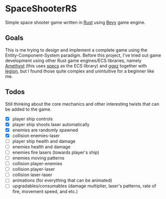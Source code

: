 # SpaceShooterRS

Simple space shooter game written in [Rust](https://www.rust-lang.org) using [Bevy](https://bevyengine.org) game engine.

## Goals

This is me trying to design and implement a complete game using the Entity-Component-System paradigm. Before this project, I've tried out game development using other Rust game engines/ECS libraries, namely [Amethyst](https://amethyst.rs) (this uses [specs](https://github.com/amethyst/specs) as the ECS library) and [ggez](https://ggez.rs) together with [legion](https://github.com/amethyst/legion), but I found those quite complex and unintuitive for a beginner like me.

## Todos

Still thinking about the core mechanics and other interesting twists that can be added to the game.

- [x] player ship controls
- [x] player ship shoots laser automatically
- [x] enemies are randomly spawned
- [x] collision enemies-laser
- [ ] player ship health and damage
- [ ] enemies health and damage
- [ ] enemies fire lasers (towards player's ship)
- [ ] enemies moving patterns
- [ ] collision player-enemies
- [ ] collision player-laser
- [ ] collision laser-laser
- [ ] animations (for everything that can be animated)
- [ ] upgradables/consumables (damage multiplier, laser's patterns, rate of fire, movement speed, and etc.)
